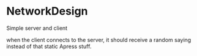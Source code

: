 # NetworkDesign


Simple server and client

when the client connects to the server, it should receive a random saying instead of that static Apress stuff.

